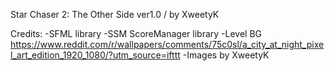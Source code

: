 Star Chaser 2: The Other Side ver1.0 / by XweetyK

Credits:
-SFML library
-SSM ScoreManager library
-Level BG https://www.reddit.com/r/wallpapers/comments/75c0sl/a_city_at_night_pixel_art_edition_1920_1080/?utm_source=ifttt
-Images by XweetyK